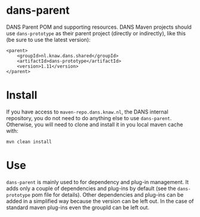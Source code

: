 dans-parent
===========

DANS Parent POM and supporting resources. DANS Maven projects should use ``dans-prototype`` as their parent project (directly or
indirectly), like this (be sure to use the latest version):

    <parent>
        <groupId>nl.knaw.dans.shared</groupId>
        <artifactId>dans-prototype</artifactId>
        <version>1.11</version>
    </parent>
    
    
    


Install
=======

If you have access to ``maven-repo.dans.knaw.nl``, the DANS internal repository, you do not need to do anything else to use
``dans-parent``. Otherwise, you will need to clone and install it in you local maven cache with:

    mvn clean install


Use
===

``dans-parent`` is mainly used to for dependency and plug-in management. It adds only a couple of dependencies and plug-ins
by default (see the ``dans-prototype`` pom file for details). Other dependencies and plug-ins can be added in a simplified
way because the version can be left out. In the case of standard maven plug-ins even the groupId can be left out.
